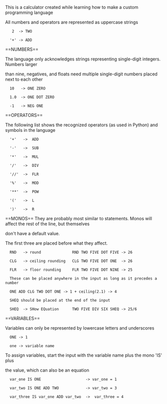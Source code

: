 This is a calculator created while learning how to make a custom programming language

All numbers and operators are represented as uppercase strings

       2  -> TWO
  
      '+' -> ADD

==NUMBERS==

The language only acknowledges strings representing single-digit integers. Numbers larger

than nine, negatives, and floats need multiple single-digit numbers placed next to each other

      10   -> ONE ZERO
      
      1.0  -> ONE DOT ZERO
      
      -1   -> NEG ONE

==OPERATORS==

The following list shows the recognized operators (as used in Python) and symbols in the language

      '+'   ->  ADD
  
      '-'   ->  SUB
  
      '*'   ->  MUL
  
      '/'   ->  DIV
  
      '//'  ->  FLR
  
      '%'   ->  MOD
  
      '**'  ->  POW
  
      '('   ->  L
  
      ')'   ->  R

==MONOS==
They are probably most similar to statements. Monos will affect the rest of the line, but themselves

don't have a default value.

The first three are placed before what they affect.
  
      RND   -> round              RND TWO FIVE DOT FIVE -> 26
  
      CLG   -> ceiling rounding   CLG TWO FIVE DOT ONE  -> 26
  
      FLR   -> floor rounding     FLR TWO FIVE DOT NINE -> 25

      These can be placed anywhere in the input as long as it precedes a number
  
      ONE ADD CLG TWO DOT ONE -> 1 + ceiling(2.1) -> 4

      SHEQ should be placed at the end of the input
  
      SHEQ  -> SHow EQuation      TWO FIVE DIV SIX SHEQ -> 25/6

==VARIABLES==

Variables can only be represented by lowercase letters and underscores
  
      ONE -> 1
  
      one -> variable name

To assign variables, start the input with the variable name plus the mono 'IS' plus

the value, which can also be an equation
  
      var_one IS ONE                    -> var_one = 1
  
      var_two IS ONE ADD TWO            -> var_two = 3
  
      var_three IS var_one ADD var_two  ->  var_three = 4
